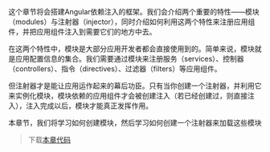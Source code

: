 这个章节将会搭建Angular依赖注入的框架。我们会介绍两个重要的特性——模块（modules）与注射器（injector），同时介绍如何利用这两个特性来注册应用组件，并把应用组件注入到需要它们的地方中去。

在这两个特性中，模块是大部分应用开发者都会直接使用到的。简单来说，模块就是应用配置信息的集合。我们需要通过模块来注册服务（services）、控制器（controllers）、指令（directives）、过滤器（filters）等应用组件。

但注射器才是能让应用运作起来的幕后功臣。只有当你创建一个注射器，并利用它来实例化模块，模块依赖的应用组件才会被创建注入（若已经创建过，则直接注入），注入完成以后，模块才能真正发挥作用。

本章节，我们将学习如何创建模块，然后学习如何创建一个注射器来加载这些模块

> 下载[本章代码](https://github.com/teropa/build-your-own-angularjs/releases/tag/chapter10-expressions-and-watches)

### 

### 

### 

### 

### 



